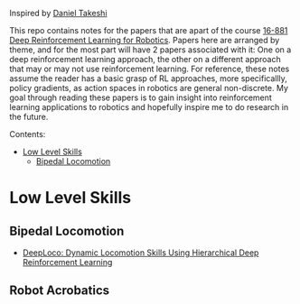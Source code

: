 Inspired by [Daniel Takeshi][1]

This repo contains notes for the papers that are apart of the course [16-881 Deep Reinforcement Learning for Robotics][2]. Papers here are arranged by theme, and for the most part will have 2 papers associated with it: One on a deep reinforcement learning approach, the other on a different approach that may or may not use reinforcement learning. For reference, these notes assume the reader has a basic grasp of RL approaches, more specificallly, policy gradients, as action spaces in robotics are general non-discrete. My goal through reading these papers is to gain insight into reinforcement learning applications to robotics and hopefully inspire me to do research in the future. 

Contents:
- [Low Level Skills](#low-level-skills)
  - [Bipedal Locomotion](#bipedal-locomotion)

# Low Level Skills

## Bipedal Locomotion
- [DeepLoco: Dynamic Locomotion Skills Using Hierarchical Deep Reinforcement Learning](https://github.com/jeffreytsaw/16881_Paper_Notes/blob/master/Low%20Level%20Skills/DeepLoco:%20Dynamic%20Locomotion%20Skills%20Using%20Hierarchical%20Deep%20Reinforcement%20Learning.md)
## Robot Acrobatics

















[1]: https://github.com/DanielTakeshi/Paper_Notes
[2]: https://sites.google.com/view/16-881-cmu/home
